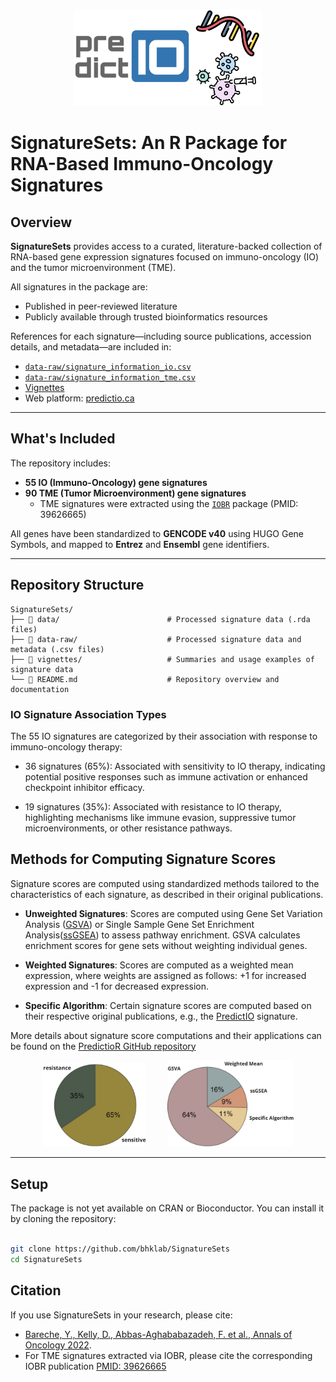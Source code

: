 <p align="center">
  <img width="300" src="vignettes/SignatureSets_Logo.jpg">
</p>


# SignatureSets: An R Package for RNA-Based Immuno-Oncology Signatures

## Overview

**SignatureSets** provides access to a curated, literature-backed collection of RNA-based gene expression signatures focused on immuno-oncology (IO) and the tumor microenvironment (TME).

All signatures in the package are:
- Published in peer-reviewed literature
- Publicly available through trusted bioinformatics resources


References for each signature—including source publications, accession details, and metadata—are included in:
- [`data-raw/signature_information_io.csv`](https://github.com/bhklab/SignatureSets/blob/main/data-raw/signature_information_io.csv)
- [`data-raw/signature_information_tme.csv`](https://github.com/bhklab/SignatureSets/blob/main/data-raw/signature_information_tme.csv)
- [Vignettes](https://github.com/bhklab/SignatureSets/blob/main/vignettes/SignatureSets.Rmd)
- Web platform: [predictio.ca](https://predictio.ca/)

---

## What's Included

The repository includes:

- **55 IO (Immuno-Oncology) gene signatures**  
- **90 TME (Tumor Microenvironment) gene signatures**  
    - TME signatures were extracted using the [`IOBR`](https://github.com/IOBR/IOBR) package (PMID: 39626665)

All genes have been standardized to **GENCODE v40** using HUGO Gene Symbols, and mapped to **Entrez** and **Ensembl** gene identifiers.

---

## Repository Structure

```plaintext
SignatureSets/
├── 📁 data/                        # Processed signature data (.rda files)  
├── 📁 data-raw/                    # Processed signature data and metadata (.csv files) 
├── 📁 vignettes/                   # Summaries and usage examples of signature data
└── 📄 README.md                    # Repository overview and documentation
```

### IO Signature Association Types

The 55 IO signatures are categorized by their association with response to immuno-oncology therapy:

- 36 signatures (65%): Associated with sensitivity to IO therapy, indicating potential positive responses such as immune activation or enhanced checkpoint inhibitor efficacy.

- 19 signatures (35%): Associated with resistance to IO therapy, highlighting mechanisms like immune evasion, suppressive tumor microenvironments, or other resistance pathways.

                           
## Methods for Computing Signature Scores

Signature scores are computed using standardized methods tailored to the characteristics of each signature, as described in their original publications.

- **Unweighted Signatures**: Scores are computed using Gene Set Variation Analysis ([GSVA](https://bmcbioinformatics.biomedcentral.com/articles/10.1186/1471-2105-14-7)) or Single Sample Gene Set Enrichment Analysis([ssGSEA](https://pubmed.ncbi.nlm.nih.gov/16199517/)) to assess pathway enrichment. GSVA calculates enrichment scores for gene sets without weighting individual genes.

- **Weighted Signatures**: Scores are computed as a weighted mean expression, where weights are assigned as follows: +1 for increased expression and -1 for decreased expression. 

- **Specific Algorithm**: Certain signature scores are computed based on their respective original publications, e.g., the [PredictIO](https://pubmed.ncbi.nlm.nih.gov/36055464/) signature. 

More details about signature score computations and their applications can be found on the [PredictioR GitHub repository](https://github.com/bhklab/PredictioR)

<p align="center">
  <img width="33%" src="vignettes/SignatureSets_association.jpg" alt="SignatureSets Association"    style="margin-right: 30px;">
  <img width="40%" src="vignettes/SignatureSets_method.jpg" alt="SignatureSets Method">
</p>

---

## Setup
                                                                 
The package is not yet available on CRAN or Bioconductor. You can install it by cloning the repository:

``` bash

git clone https://github.com/bhklab/SignatureSets
cd SignatureSets

```

## Citation 
                                                                  
If you use SignatureSets in your research, please cite:

- [Bareche, Y., Kelly, D., Abbas-Aghababazadeh, F. et al., Annals of Oncology 2022](https://pubmed.ncbi.nlm.nih.gov/36055464/).
- For TME signatures extracted via IOBR, please cite the corresponding IOBR publication [PMID: 39626665](https://pubmed.ncbi.nlm.nih.gov/39626665/)
                                                                      
